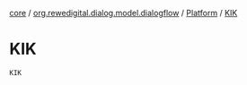 [core](../../index.md) / [org.rewedigital.dialog.model.dialogflow](../index.md) / [Platform](index.md) / [KIK](./-k-i-k.md)

# KIK

`KIK`